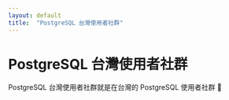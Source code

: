 ```yaml
---
layout: default
title:  "PostgreSQL 台灣使用者社群"
---
```


# PostgreSQL 台灣使用者社群
PostgreSQL 台灣使用者社群就是在台灣的 PostgreSQL 使用者社群 :elephant:
